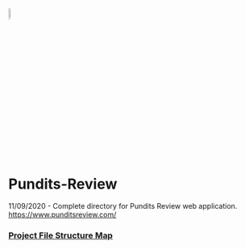 <img src="https://i.ibb.co/ZXVNVY5/pr-logo-plain-opauq.png" width="7.5%" height="7.5%">

# Pundits-Review
11/09/2020 - Complete directory for Pundits Review web application. https://www.punditsreview.com/


### <a href="https://andyclarkemedia.github.io/Pundits-Review/" target="_blank">Project File Structure Map</a>
